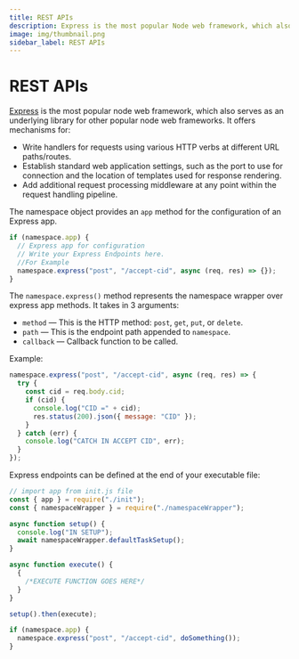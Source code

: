 ```yaml
---
title: REST APIs
description: Express is the most popular Node web framework, which also serves as an underlying library for other popular Node web frameworks.
image: img/thumbnail.png
sidebar_label: REST APIs
---
```



# REST APIs

[Express](https://expressjs.com/) is the most popular node web framework, which also serves as an underlying library for other popular node web frameworks. It offers mechanisms for:

- Write handlers for requests using various HTTP verbs at different URL paths/routes.
- Establish standard web application settings, such as the port to use for connection and the location of templates used for response rendering.
- Add additional request processing middleware at any point within the request handling pipeline.

The namespace object provides an `app` method for the configuration of an Express app.

```javascript
if (namespace.app) {
  // Express app for configuration
  // Write your Express Endpoints here.
  //For Example
  namespace.express("post", "/accept-cid", async (req, res) => {});
}
```

The `namespace.express()` method represents the namespace wrapper over express app methods. It takes in 3 arguments:

- `method` — This is the HTTP method: `post`, `get`, `put`, or `delete`.
- `path` — This is the endpoint path appended to `namespace`.
- `callback` — Callback function to be called.

Example:

```javascript
namespace.express("post", "/accept-cid", async (req, res) => {
  try {
    const cid = req.body.cid;
    if (cid) {
      console.log("CID =" + cid);
      res.status(200).json({ message: "CID" });
    }
  } catch (err) {
    console.log("CATCH IN ACCEPT CID", err);
  }
});
```

Express endpoints can be defined at the end of your executable file:

```javascript
// import app from init.js file
const { app } = require("./init");
const { namespaceWrapper } = require("./namespaceWrapper");

async function setup() {
  console.log("IN SETUP");
  await namespaceWrapper.defaultTaskSetup();
}

async function execute() {
  {
    /*EXECUTE FUNCTION GOES HERE*/
  }
}

setup().then(execute);

if (namespace.app) {
  namespace.express("post", "/accept-cid", doSomething());
}
```
